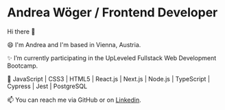 # Andrea Wöger / Frontend Developer

Hi there 👋

😄 I'm Andrea and I'm based in Vienna, Austria.

✨ I’m currently participating in the UpLeveled Fullstack Web Development Bootcamp.

🌱 JavaScript | CSS3 | HTML5 | React.js | Next.js | Node.js | TypeScript | Cypress | Jest | PostgreSQL

📫 You can reach me via GitHub or on [Linkedin](https://www.linkedin.com/in/andrea-w%C3%B6ger-msc-546b18111/). 


